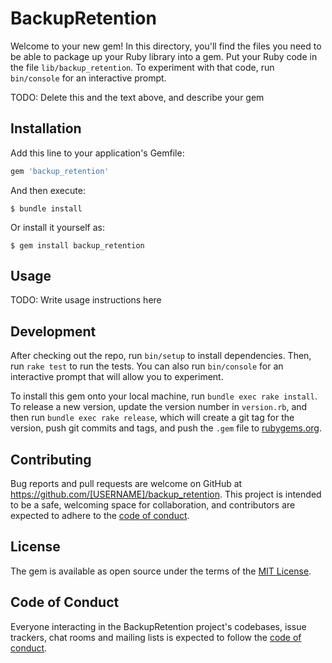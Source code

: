 # BackupRetention

Welcome to your new gem! In this directory, you'll find the files you need to be able to package up your Ruby library into a gem. Put your Ruby code in the file `lib/backup_retention`. To experiment with that code, run `bin/console` for an interactive prompt.

TODO: Delete this and the text above, and describe your gem

## Installation

Add this line to your application's Gemfile:

```ruby
gem 'backup_retention'
```

And then execute:

    $ bundle install

Or install it yourself as:

    $ gem install backup_retention

## Usage

TODO: Write usage instructions here

## Development

After checking out the repo, run `bin/setup` to install dependencies. Then, run `rake test` to run the tests. You can also run `bin/console` for an interactive prompt that will allow you to experiment.

To install this gem onto your local machine, run `bundle exec rake install`. To release a new version, update the version number in `version.rb`, and then run `bundle exec rake release`, which will create a git tag for the version, push git commits and tags, and push the `.gem` file to [rubygems.org](https://rubygems.org).

## Contributing

Bug reports and pull requests are welcome on GitHub at https://github.com/[USERNAME]/backup_retention. This project is intended to be a safe, welcoming space for collaboration, and contributors are expected to adhere to the [code of conduct](https://github.com/[USERNAME]/backup_retention/blob/master/CODE_OF_CONDUCT.md).


## License

The gem is available as open source under the terms of the [MIT License](https://opensource.org/licenses/MIT).

## Code of Conduct

Everyone interacting in the BackupRetention project's codebases, issue trackers, chat rooms and mailing lists is expected to follow the [code of conduct](https://github.com/[USERNAME]/backup_retention/blob/master/CODE_OF_CONDUCT.md).
